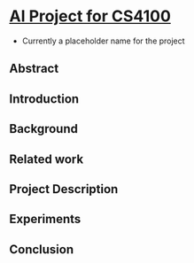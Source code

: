 # [AI Project for CS4100](https://github.com/PaoloLanaro/AI-project)
 - Currently a placeholder name for the project

## Abstract

## Introduction

## Background

## Related work

## Project Description

## Experiments

## Conclusion
